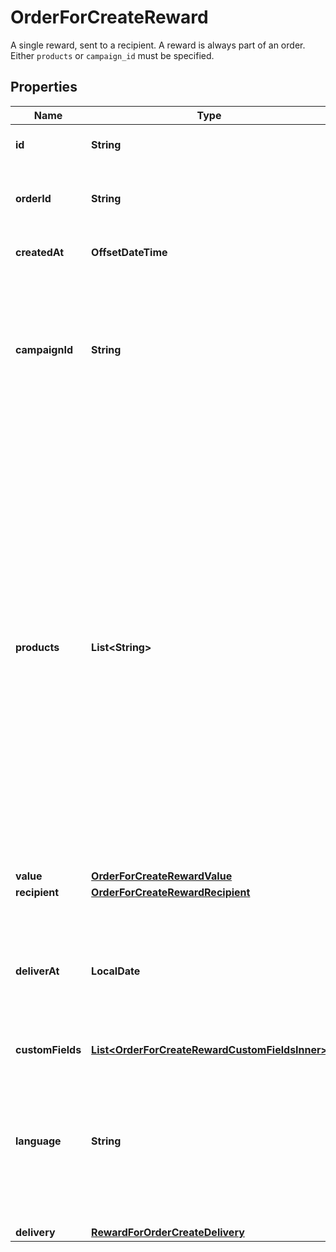 

# OrderForCreateReward

A single reward, sent to a recipient. A reward is always part of an order.  Either `products` or `campaign_id` must be specified. 

## Properties

| Name | Type | Description | Notes |
|------------ | ------------- | ------------- | -------------|
|**id** | **String** | Tremendous ID of the reward |  [optional] [readonly] |
|**orderId** | **String** | Tremendous ID of the order this reward is part of. |  [optional] [readonly] |
|**createdAt** | **OffsetDateTime** | Date the reward was created |  [optional] [readonly] |
|**campaignId** | **String** | ID of the campaign in your account, that defines the available products (different gift cards, charity, etc.) that the recipient can choose from.  |  [optional] |
|**products** | **List&lt;String&gt;** | List of IDs of product (different gift cards, charity, etc.) that will be available to the recipient to choose from.  Providing a &#x60;products&#x60; array will override the products made available by the campaign specified using the &#x60;campaign_id&#x60; property unless the &#x60;products&#x60; array is empty. It will _not_ override other campaign attributes, like the message and customization of the look and feel.  |  [optional] |
|**value** | [**OrderForCreateRewardValue**](OrderForCreateRewardValue.md) |  |  [optional] |
|**recipient** | [**OrderForCreateRewardRecipient**](OrderForCreateRewardRecipient.md) |  |  [optional] |
|**deliverAt** | **LocalDate** | Timestamp of reward delivery within the next year. Note that if date-time is provided, the time values will be ignored. |  [optional] |
|**customFields** | [**List&lt;OrderForCreateRewardCustomFieldsInner&gt;**](OrderForCreateRewardCustomFieldsInner.md) |  |  [optional] |
|**language** | **String** | Set this to translate the redemption experience for this reward. Pass a 2-letter [ISO-639-1 code](https://en.wikipedia.org/wiki/List_of_ISO_639-1_codes) for the desired language. Defaults to &#x60;en&#x60;.  |  [optional] |
|**delivery** | [**RewardForOrderCreateDelivery**](RewardForOrderCreateDelivery.md) |  |  [optional] |



